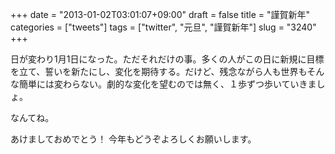 +++
date = "2013-01-02T03:01:07+09:00"
draft = false
title = "謹賀新年"
categories = ["tweets"]
tags = ["twitter", "元旦", "謹賀新年"]
slug = "3240"
+++

日が変わり1月1日になった。ただそれだけの事。多くの人がこの日に新規に目標を立て、誓いを新たにし、変化を期待する。だけど、残念ながら人も世界もそんな簡単には変わらない。劇的な変化を望むのでは無く、１歩ずつ歩いていきましょ。

なんてね。

あけましておめでとう！
今年もどうぞよろしくお願いします。

